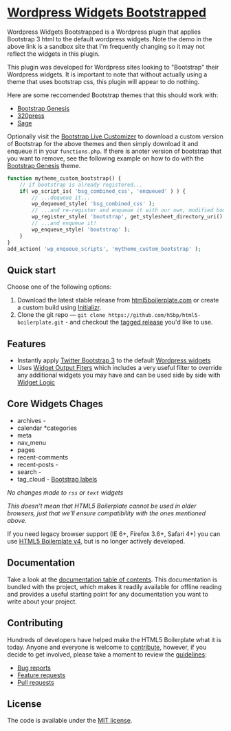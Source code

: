 # [Wordpress Widgets Bootstrapped](http://gb3.wpengine.com/hello-world/)

Wordpress Widgets Bootstrapped is a Wordpress plugin that applies Bootstrap 3 html to the default wordpress widgets. Note the demo in the above link is a sandbox site that I'm frequently changing so it may not reflect the widgets in this plugin. 

This plugin was developed for Wordpress sites looking to "Bootstrap" their Wordpress widgets. It is important to note that without actually using a theme that uses bootstrap css, this plugin will appear to do nothing.

Here are some reccomended Bootstrap themes that this should work with:
* [Bootstrap Genesis](https://github.com/salcode/bootstrap-genesis)
* [320press](https://github.com/320press/wordpress-bootstrap)
* [Sage](https://github.com/roots/sage)


Optionally visit the [Bootstrap Live Customizer](http://bootstrap-live-customizer.com/) to download a custom version of Bootstrap for the above themes and then simply download it and enqueue it in your `functions.php`. If there is anoter version of bootstrap that you want to remove, see the following example on how to do with the [Bootstrap Genesis](https://github.com/salcode/bootstrap-genesis) theme.

```php
function mytheme_custom_bootstrap() {
    // if bootstrap is already registered...
    if( wp_script_is( 'bsg_combined_css', 'enqueued' ) ) {
        // ...dequeue it...
        wp_dequeued_style( 'bsg_combined_css' );
        // ...and re-register and enqueue it with our own, modified bootstrap...
        wp_register_style( 'bootstrap', get_stylesheet_directory_uri() . '/css/custom-bootstrap.css' );
        // ...and enqueue it!
        wp_enqueue_style( 'bootstrap' );
    }
}
add_action( 'wp_enqueue_scripts', 'mytheme_custom_bootstrap' );
```


## Quick start

Choose one of the following options:

1. Download the latest stable release from
   [html5boilerplate.com](https://html5boilerplate.com/) or create a
   custom build using [Initializr](http://www.initializr.com).
2. Clone the git repo — `git clone
   https://github.com/h5bp/html5-boilerplate.git` - and checkout the
   [tagged release](https://github.com/h5bp/html5-boilerplate/releases)
   you'd like to use.


## Features

* Instantly apply [Twitter Bootstrap 3](http://getbootstrap.com) to the default [Wordpress widgets](https://codex.wordpress.org/WordPress_Widgets)
* Uses [Widget Output Fiters](https://wordpress.org/plugins/widget-output-filters/) which includes a very useful filter to override any additional widgets you may have and can be used side by side with [Widget Logic](https://wordpress.org/plugins/widget-logic/)


## Core Widgets Chages

* archives - 
* calendar
*categories
* meta
* nav_menu
* pages
* recent-comments
* recent-posts - 
* search -
* tag_cloud - [Bootstrap labels](http://getbootstrap.com/components/#labels)


_No changes made to `rss` or `text` widgets_

*This doesn't mean that HTML5 Boilerplate cannot be used in older browsers,
just that we'll ensure compatibility with the ones mentioned above.*

If you need legacy browser support (IE 6+, Firefox 3.6+, Safari 4+) you
can use [HTML5 Boilerplate v4](https://github.com/h5bp/html5-boilerplate/tree/v4),
but is no longer actively developed.


## Documentation

Take a look at the [documentation table of contents](dist/doc/TOC.md).
This documentation is bundled with the project, which makes it readily
available for offline reading and provides a useful starting point for
any documentation you want to write about your project.


## Contributing

Hundreds of developers have helped make the HTML5 Boilerplate what it is
today. Anyone and everyone is welcome to [contribute](CONTRIBUTING.md),
however, if you decide to get involved, please take a moment to review
the [guidelines](CONTRIBUTING.md):

* [Bug reports](CONTRIBUTING.md#bugs)
* [Feature requests](CONTRIBUTING.md#features)
* [Pull requests](CONTRIBUTING.md#pull-requests)


## License

The code is available under the [MIT license](LICENSE.txt).
